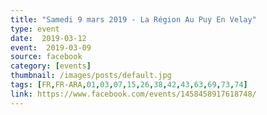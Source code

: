 ```yaml
---
title: "Samedi 9 mars 2019 - La Région Au Puy En Velay"
type: event
date:  2019-03-12
event:  2019-03-09
source: facebook
category: [events]
thumbnail: /images/posts/default.jpg
tags: [FR,FR-ARA,01,03,07,15,26,38,42,43,63,69,73,74]
link: https://www.facebook.com/events/1458458917618748/
---
```

